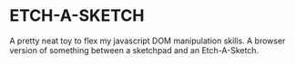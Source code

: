 # ETCH-A-SKETCH

  A pretty neat toy to flex my javascript DOM manipulation skills. 
  A browser version of something between a sketchpad and an Etch-A-Sketch.

